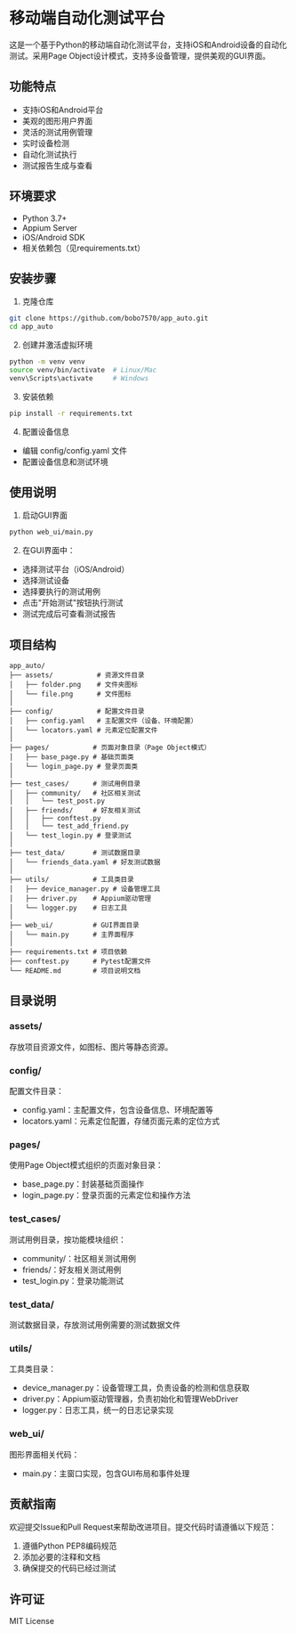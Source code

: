 # 移动端自动化测试平台

这是一个基于Python的移动端自动化测试平台，支持iOS和Android设备的自动化测试。采用Page Object设计模式，支持多设备管理，提供美观的GUI界面。

## 功能特点

- 支持iOS和Android平台
- 美观的图形用户界面
- 灵活的测试用例管理
- 实时设备检测
- 自动化测试执行
- 测试报告生成与查看

## 环境要求

- Python 3.7+
- Appium Server
- iOS/Android SDK
- 相关依赖包（见requirements.txt）

## 安装步骤

1. 克隆仓库
```bash
git clone https://github.com/bobo7570/app_auto.git
cd app_auto
```

2. 创建并激活虚拟环境
```bash
python -m venv venv
source venv/bin/activate  # Linux/Mac
venv\Scripts\activate     # Windows
```

3. 安装依赖
```bash
pip install -r requirements.txt
```

4. 配置设备信息
- 编辑 config/config.yaml 文件
- 配置设备信息和测试环境

## 使用说明

1. 启动GUI界面
```bash
python web_ui/main.py
```

2. 在GUI界面中：
- 选择测试平台（iOS/Android）
- 选择测试设备
- 选择要执行的测试用例
- 点击"开始测试"按钮执行测试
- 测试完成后可查看测试报告

## 项目结构

```
app_auto/
├── assets/           # 资源文件目录
│   ├── folder.png    # 文件夹图标
│   └── file.png      # 文件图标
│
├── config/           # 配置文件目录
│   ├── config.yaml   # 主配置文件（设备、环境配置）
│   └── locators.yaml # 元素定位配置文件
│
├── pages/           # 页面对象目录（Page Object模式）
│   ├── base_page.py # 基础页面类
│   └── login_page.py # 登录页面类
│
├── test_cases/      # 测试用例目录
│   ├── community/   # 社区相关测试
│   │   └── test_post.py
│   ├── friends/     # 好友相关测试
│   │   ├── conftest.py
│   │   └── test_add_friend.py
│   └── test_login.py # 登录测试
│
├── test_data/       # 测试数据目录
│   └── friends_data.yaml # 好友测试数据
│
├── utils/           # 工具类目录
│   ├── device_manager.py # 设备管理工具
│   ├── driver.py    # Appium驱动管理
│   └── logger.py    # 日志工具
│
├── web_ui/          # GUI界面目录
│   └── main.py      # 主界面程序
│
├── requirements.txt # 项目依赖
├── conftest.py      # Pytest配置文件
└── README.md        # 项目说明文档
```

## 目录说明

### assets/
存放项目资源文件，如图标、图片等静态资源。

### config/
配置文件目录：
- config.yaml：主配置文件，包含设备信息、环境配置等
- locators.yaml：元素定位配置，存储页面元素的定位方式

### pages/
使用Page Object模式组织的页面对象目录：
- base_page.py：封装基础页面操作
- login_page.py：登录页面的元素定位和操作方法

### test_cases/
测试用例目录，按功能模块组织：
- community/：社区相关测试用例
- friends/：好友相关测试用例
- test_login.py：登录功能测试

### test_data/
测试数据目录，存放测试用例需要的测试数据文件

### utils/
工具类目录：
- device_manager.py：设备管理工具，负责设备的检测和信息获取
- driver.py：Appium驱动管理器，负责初始化和管理WebDriver
- logger.py：日志工具，统一的日志记录实现

### web_ui/
图形界面相关代码：
- main.py：主窗口实现，包含GUI布局和事件处理

## 贡献指南

欢迎提交Issue和Pull Request来帮助改进项目。提交代码时请遵循以下规范：
1. 遵循Python PEP8编码规范
2. 添加必要的注释和文档
3. 确保提交的代码已经过测试

## 许可证

MIT License